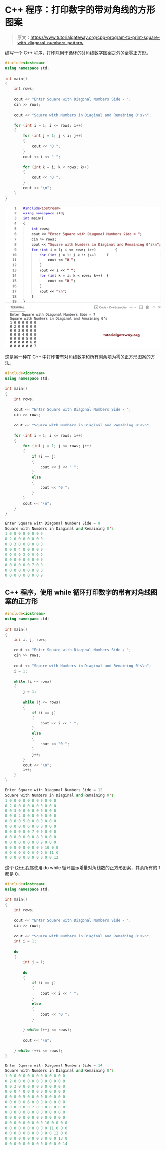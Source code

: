 # C++ 程序：打印数字的带对角线的方形图案

> 原文：<https://www.tutorialgateway.org/cpp-program-to-print-square-with-diagonal-numbers-pattern/>

编写一个 C++ 程序，打印除用于循环的对角线数字图案之外的全零正方形。

```cpp
#include<iostream>
using namespace std;

int main()
{
	int rows;

	cout << "Enter Square with Diagonal Numbers Side = ";
	cin >> rows;

	cout << "Square with Numbers in Diaginal and Remaining 0's\n";

	for (int i = 1; i <= rows; i++)
	{
		for (int j = 1; j < i; j++)
		{
			cout << "0 ";
		}
		cout << i << " ";

		for (int k = i; k < rows; k++)
		{
			cout << "0 ";
		}
		cout << "\n";
	}
}
```

![C++ Program to Print Square With Diagonal Numbers Pattern](img/a0f8e905f2642a81537b42efa677782f.png)

这是另一种在 C++ 中打印带有对角线数字和所有剩余项为零的正方形图案的方法。

```cpp
#include<iostream>
using namespace std;

int main()
{
	int rows;

	cout << "Enter Square with Diagonal Numbers Side = ";
	cin >> rows;

	cout << "Square with Numbers in Diaginal and Remaining 0's\n";

	for (int i = 1; i <= rows; i++)
	{
		for (int j = 1; j <= rows; j++)
		{
			if (i == j)
			{
				cout << i << " ";
			}
			else
			{
				cout << "0 ";
			}
		}
		cout << "\n";
	}
}
```

```cpp
Enter Square with Diagonal Numbers Side = 9
Square with Numbers in Diaginal and Remaining 0's
1 0 0 0 0 0 0 0 0 
0 2 0 0 0 0 0 0 0 
0 0 3 0 0 0 0 0 0 
0 0 0 4 0 0 0 0 0 
0 0 0 0 5 0 0 0 0 
0 0 0 0 0 6 0 0 0 
0 0 0 0 0 0 7 0 0 
0 0 0 0 0 0 0 8 0 
0 0 0 0 0 0 0 0 9 
```

## C++ 程序，使用 while 循环打印数字的带有对角线图案的正方形

```cpp
#include<iostream>
using namespace std;

int main()
{
	int i, j, rows;

	cout << "Enter Square with Diagonal Numbers Side = ";
	cin >> rows;

	cout << "Square with Numbers in Diaginal and Remaining 0's\n";
	i = 1;

	while (i <= rows)
	{
		j = 1;

		while (j <= rows)
		{
			if (i == j)
			{
				cout << i << " ";
			}
			else
			{
				cout << "0 ";
			}
			j++;
		}
		cout << "\n";
		i++;
	}
}
```

```cpp
Enter Square with Diagonal Numbers Side = 12
Square with Numbers in Diaginal and Remaining 0's
1 0 0 0 0 0 0 0 0 0 0 0 
0 2 0 0 0 0 0 0 0 0 0 0 
0 0 3 0 0 0 0 0 0 0 0 0 
0 0 0 4 0 0 0 0 0 0 0 0 
0 0 0 0 5 0 0 0 0 0 0 0 
0 0 0 0 0 6 0 0 0 0 0 0 
0 0 0 0 0 0 7 0 0 0 0 0 
0 0 0 0 0 0 0 8 0 0 0 0 
0 0 0 0 0 0 0 0 9 0 0 0 
0 0 0 0 0 0 0 0 0 10 0 0 
0 0 0 0 0 0 0 0 0 0 11 0 
0 0 0 0 0 0 0 0 0 0 0 12 
```

这个 [C++ 程序](https://www.tutorialgateway.org/cpp-programs/)使用 do while 循环显示增量对角线数的正方形图案，其余所有的 1 都是 0。

```cpp
#include<iostream>
using namespace std;

int main()
{
	int rows;

	cout << "Enter Square with Diagonal Numbers Side = ";
	cin >> rows;

	cout << "Square with Numbers in Diaginal and Remaining 0's\n";
	int i = 1;

	do
	{
		int j = 1;

		do
		{
			if (i == j)
			{
				cout << i << " ";
			}
			else
			{
				cout << "0 ";
			}

		} while (++j <= rows);

		cout << "\n";

	} while (++i <= rows);
}
```

```cpp
Enter Square with Diagonal Numbers Side = 14
Square with Numbers in Diaginal and Remaining 0's
1 0 0 0 0 0 0 0 0 0 0 0 0 0 
0 2 0 0 0 0 0 0 0 0 0 0 0 0 
0 0 3 0 0 0 0 0 0 0 0 0 0 0 
0 0 0 4 0 0 0 0 0 0 0 0 0 0 
0 0 0 0 5 0 0 0 0 0 0 0 0 0 
0 0 0 0 0 6 0 0 0 0 0 0 0 0 
0 0 0 0 0 0 7 0 0 0 0 0 0 0 
0 0 0 0 0 0 0 8 0 0 0 0 0 0 
0 0 0 0 0 0 0 0 9 0 0 0 0 0 
0 0 0 0 0 0 0 0 0 10 0 0 0 0 
0 0 0 0 0 0 0 0 0 0 11 0 0 0 
0 0 0 0 0 0 0 0 0 0 0 12 0 0 
0 0 0 0 0 0 0 0 0 0 0 0 13 0 
0 0 0 0 0 0 0 0 0 0 0 0 0 14 
```